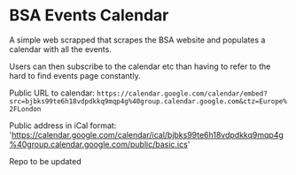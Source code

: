# BSA Events Calendar

A simple web scrapped that scrapes the BSA website and populates a calendar
with all the events.

Users can then subscribe to the calendar etc than having to refer to the
hard to find events page constantly.

Public URL to calendar: `https://calendar.google.com/calendar/embed?src=bjbks99te6h18vdpdkkq9mqp4g%40group.calendar.google.com&ctz=Europe%2FLondon`

Public address in iCal format: 'https://calendar.google.com/calendar/ical/bjbks99te6h18vdpdkkq9mqp4g%40group.calendar.google.com/public/basic.ics'

Repo to be updated
